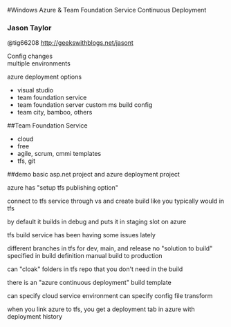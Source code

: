 #Windows Azure & Team Foundation Service Continuous Deployment### Jason Taylor@tig66208http://geekswithblogs.net/jasontConfig changes  multiple environmentsazure deployment options   * visual studio * team foundation service * team foundation server custom ms build config * team city, bamboo, others##Team Foundation Service  * cloud  * free  * agile, scrum, cmmi templates  * tfs, git##demobasic asp.net project and azure deployment projectazure has "setup tfs publishing option"connect to tfs service through vs and create build like you typically would in tfsby default it builds in debug and puts it in staging slot on azuretfs build service has been having some issues latelydifferent branches in tfs for dev, main, and releaseno "solution to build" specified in build definitionmanual build to productioncan "cloak" folders in tfs repo that you don't need in the buildthere is an "azure continuous deployment" build templatecan specify cloud service environmentcan specify config file transformwhen you link azure to tfs, you get a deployment tab in azure with deployment history
